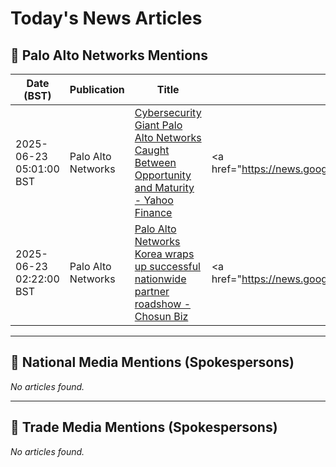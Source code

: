 # Today's News Articles

## 📌 Palo Alto Networks Mentions

| Date (BST) | Publication | Title | Summary |
|------------|-------------|-------|---------|
| 2025-06-23 05:01:00 BST | Palo Alto Networks | [Cybersecurity Giant Palo Alto Networks Caught Between Opportunity and Maturity - Yahoo Finance](https://news.google.com/rss/articles/CBMijAFBVV95cUxOd01EclNENVZOZUVFVERVdzAzYTA0MDVUbDl2S1Z4UHJWYWkyT1d6MlYyaTYwQUpfMjlTVlJWVW1Bc2I0UjdvZm85QkVBNlBuZnFjSXpuaU5SYVhwcHZvNk1uTjNPUTJDYXZEVFZCX2l3ZWc1UnUtUDJBYTVIOFVqeDZ4MDQ0V1NvbGo3aQ?oc=5) | <a href="https://news.google.com/rss/articles/CBMijAFBVV95cUxOd01EclNENVZOZUVFVERVdzAzYTA0MDVUbDl2S1Z4UHJWYWkyT1d6MlYyaTYwQUpfMjlTVlJWVW1Bc2I0UjdvZm85QkVBNlBuZnFjSXpuaU5SYVhwcHZvNk1uTjNPUTJDYXZEVFZCX2... |
| 2025-06-23 02:22:00 BST | Palo Alto Networks | [Palo Alto Networks Korea wraps up successful nationwide partner roadshow - Chosun Biz](https://news.google.com/rss/articles/CBMiekFVX3lxTFBZTWFfYTdSVVBOaUVFT3U3Q2wtbUtQZWdJaHY0UlNaZEExN0VsQVlFV2tWbTljd0FTMVZoUEc5XzR4VDlDdlhTU3k2Y09UTVhXWk5jSzBJMnR6UnlFU2NKTnc0VUVvNUFCVjIwZHZfZXZlZTdKLVJFMFBR?oc=5) | <a href="https://news.google.com/rss/articles/CBMiekFVX3lxTFBZTWFfYTdSVVBOaUVFT3U3Q2wtbUtQZWdJaHY0UlNaZEExN0VsQVlFV2tWbTljd0FTMVZoUEc5XzR4VDlDdlhTU3k2Y09UTVhXWk5jSzBJMnR6UnlFU2NKTnc0VUVvNUFCVjIwZHZfZX... |

---
## 📰 National Media Mentions (Spokespersons)

_No articles found._

---
## 📘 Trade Media Mentions (Spokespersons)

_No articles found._
